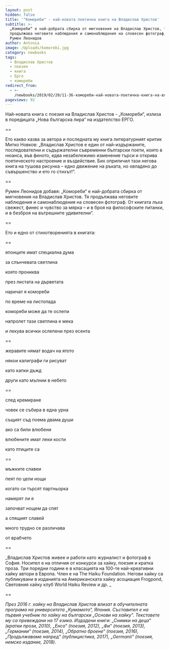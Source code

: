 ```yaml
---
layout: post
hidden: false
title: '"Комореби" - най-новата поетична книга на Владислав Христов'
subtitle: >-
  „Комореби“ е най-добрата сбирка от мигновения на Владислав Христов, тя
  продължава неговите наблюдения и самонаблюдения на словесен фотограф, пише
  Румен Леонидов 
author: Antonia
image: /Uploads/komorebi.jpg
category: newbooks
tags:
  - Владислав Христов
  - поезия
  - книга
  - Ерго
  - комореби
redirect_from:
  - >-
    /newbooks/2019/02/20/11-36-комореби-най-новата-поетична-книга-на-владислав-христов
pageviews: 92
---
```

Най-новата книга с поезия на Владислав Христов - „Комореби“, излиза в поредицата „Нова българска лира“ на издателство ЕРГО.

\==

Ето какво казва за автора и последната му книга литературният критик Митко Новков: „Владислав Христов е един от най-издържаните, последователни и съдържателни съвременни български поети, които в нюанса, във финото, едва незабележимо изменение търси и открива поетическото настроение и въздействие. Бих оприличил тази негова книга на тушова рисунка – едно движение на ръката, но овладяно до съвършенство и ето го стихът!“.

\==

Румен Леонидов добавя: „Комореби“ е най-добрата сбирка от мигновения на Владислав Христов. Тя продължава неговите наблюдения и самонаблюдения на словесен фотограф. От книгата лъха свежест, финес и чувство за мярка – и в броя на философските питанки, и в безброя на вътрешните удивителни“.

\==

Ето и едно от стихотворенията в книгата:

\==

японците имат специална дума 

за слънчевата светлина

която прониква 

през листата на дърветата

наричат я комореби

по време на листопада

комореби може да те ослепи

напролет тази светлина е мека

и лекува всички ослепени през есента

\==

жеравите нямат водач на ятото 

някои калиграфи ги рисуват 

като капки дъжд 

други като мълнии в небето

\==

след кремиране 

човек се събира в една урна 

същият съд поема двама души

ако са били влюбени

влюбените имат леки кости

като птиците са 

\==

мъжките славеи 

пеят по цели нощи

когато си търсят партньорка

намерят ли я

започват нощем да спят

а спящият славей

много трудно се различава 

от врабчето

\==

_Владислав Христов живее и работи като журналист и фотограф в София. Носител е на отличия от конкурси за хайку, поезия и кратка проза. Три поредни години е в класацията на 100-те най-креативни хайку автори в Европа. Член e на The Haiku Foundation. Негови хайку са публикувани в изданията на Американската хайку асоциация Frogpond, Световния хайку клуб World Haiku Review и др. _

\==

_През 2016 г. хайку на Владислав Христов влизат в обучителната програма на университета „Кумамото“, Япония. Съставител е на първия учебник по хайку на български „Основи на хайку”. Текстовете му са превеждани на 17 езика. Издадени книги: „Снимки на деца“ (кратки прози, 2010), „Енсо“ (поезия, 2012), „Фи“ (поезия, 2013), „Германии“ (поезия, 2014), „Обратно броене“ (поезия, 2016), „Продължаваме напред“ (публицистика, 2017), „Germanii“ (поезия, немско издание, 2018)._
